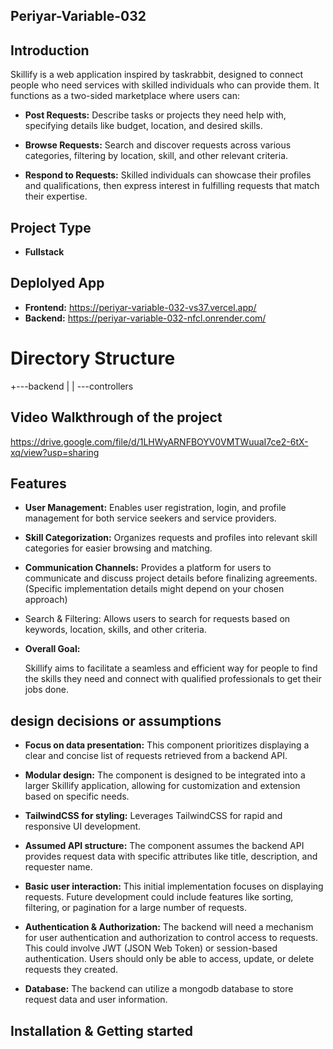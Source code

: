 ## Periyar-Variable-032

## Introduction

Skillify is a web application inspired by taskrabbit, designed to connect people who need services with skilled individuals who can provide them. It functions as a two-sided marketplace where users can:

- **Post Requests:** Describe tasks or projects they need help with, specifying details like budget, location, and desired skills.
  
- **Browse Requests:** Search and discover requests across various categories, filtering by location, skill, and other relevant criteria.
  
- **Respond to Requests:** Skilled individuals can showcase their profiles and qualifications, then express interest in fulfilling requests that match their expertise.

## Project Type

- **Fullstack**

## Deplolyed App

- **Frontend:** https://periyar-variable-032-vs37.vercel.app/
- **Backend:** https://periyar-variable-032-nfcl.onrender.com/

# Directory Structure

+---backend
|  |  \---controllers

## Video Walkthrough of the project

https://drive.google.com/file/d/1LHWyARNFBOYV0VMTWuuaI7ce2-6tX-xq/view?usp=sharing

## Features

- **User Management:** Enables user registration, login, and profile management for both service seekers and service providers.

- **Skill Categorization:** Organizes requests and profiles into relevant skill categories for easier browsing and matching.

- **Communication Channels:** Provides a platform for users to communicate and discuss project details before finalizing agreements. (Specific implementation details might depend on your chosen approach)

- Search & Filtering: Allows users to search for requests based on keywords, location, skills, and other criteria.

- **Overall Goal:**

    Skillify aims to facilitate a seamless and efficient way for people to find the skills they need and connect with qualified professionals to get their jobs done.

## design decisions or assumptions

- **Focus on data presentation:** This component prioritizes displaying a clear and concise list of requests retrieved from a backend API.

- **Modular design:** The component is designed to be integrated into a larger Skillify application, allowing for customization and extension based on specific needs.

- **TailwindCSS for styling:** Leverages TailwindCSS for rapid and responsive UI development.

- **Assumed API structure:** The component assumes the backend API provides request data with specific attributes like title, description, and requester name.

- **Basic user interaction:** This initial implementation focuses on displaying requests. Future development could include features like sorting, filtering, or pagination 
  for a large number of requests.
  
- **Authentication & Authorization:** The backend will need a mechanism for user authentication and authorization to control access to requests. This could involve JWT (JSON 
  Web Token) or session-based authentication. Users should only be able to access, update, or delete requests they created.
  
- **Database:** The backend can utilize a mongodb database to store request data and user information.

## Installation & Getting started


